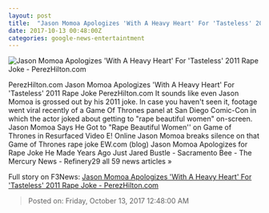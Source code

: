 ```yaml
---
layout: post
title:  "Jason Momoa Apologizes 'With A Heavy Heart' For 'Tasteless' 2011 Rape Joke - PerezHilton.com"
date: 2017-10-13 00:48:00Z
categories: google-news-entertaintment
---
```


![Jason Momoa Apologizes 'With A Heavy Heart' For 'Tasteless' 2011 Rape Joke - PerezHilton.com](http://i.perezhilton.com/wp-content/uploads/2017/10/jason-momoa-apologizes-rape-joke__oPt.jpg)

PerezHilton.com Jason Momoa Apologizes 'With A Heavy Heart' For 'Tasteless' 2011 Rape Joke PerezHilton.com It sounds like even Jason Momoa is grossed out by his 2011 joke. In case you haven't seen it, footage went viral recently of a Game Of Thrones panel at San Diego Comic-Con in which the actor joked about getting to "rape beautiful women" on-screen. Jason Momoa Says He Got to "Rape Beautiful Women'' on Game of Thrones in Resurfaced Video E! Online Jason Momoa breaks silence on that Game of Thrones rape joke EW.com (blog) Jason Momoa Apologizes for Rape Joke He Made Years Ago Just Jared Bustle - Sacramento Bee - The Mercury News - Refinery29 all 59 news articles »


Full story on F3News: [Jason Momoa Apologizes 'With A Heavy Heart' For 'Tasteless' 2011 Rape Joke - PerezHilton.com](http://www.f3nws.com/n/NKSRnH)

> Posted on: Friday, October 13, 2017 12:48:00 AM
